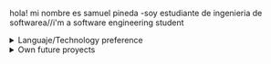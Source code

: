 hola! 
mi nombre es samuel pineda
-soy estudiante de ingenieria de softwarea//i'm a software engineering student


<details>
<summary>Languaje/Technology preference</summary>
	
| knowlegde | language/technology |
| --- | --- |
| high | Python |
| high | c++ |
| medium-high | Kotlin |
| medium-high | Java |
| medium | JavaScript |
	
</details>
<details>
<summary>Own future proyects</summary>
	
	if u can think it you can make it
- Build my own game
- build my own app
- become data scientist

</details>
